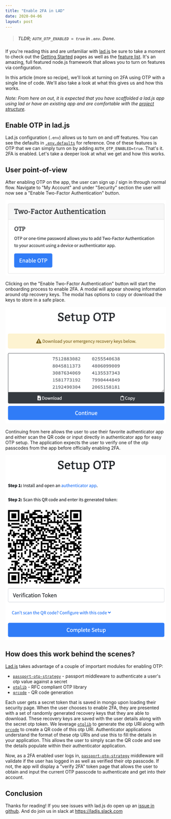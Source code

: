 ```yaml
---
title: "Enable 2FA in LAD"
date: 2020-04-06
layout: post
---
```


> ##### **TLDR; `AUTH_OTP_ENABLED = true` in `.env`. Done.**

If you're reading this and are unfamiliar with [lad.js](https://github.com/ladjs/lad) be sure to take a moment to check out the [Getting Started](https://github.com/ladjs/lad#get-started) pages as well as the [feature list](https://github.com/ladjs/lad#features). It's an amazing, full featured node.js framework that allows you to turn on features via configuration.

In this article (more so recipe), we'll look at turning on 2FA using OTP with a single line of code. We'll also take a look at what this gives us and how this works.

_Note: From here on out, it is expected that you have scaffolded a lad.js app using lad or have an existing app and are comfortable with the [project structure](https://github.com/ladjs/lad#architecture)._


## Enable OTP in lad.js

Lad.js configuration (`.env`) allows us to turn on and off features. You can see the defaults in [`.env.defaults`](https://github.com/ladjs/lad/blob/master/template/.env.defaults) for reference. One of these features is OTP that we can simply turn on by adding `AUTH_OTP_ENABLED=true`. That's it. 2FA is enabled. Let's take a deeper look at what we get and how this works.


## User point-of-view

After enabling OTP on the app, the user can sign up / sign in through normal flow. Navigate to "My Account" and under "Security" section the user will now see a "Enable Two-Factor Authentication" button.

![](../../static/ladjs-enable-otp-button.png)

Clicking on the "Enable Two-Factor Authentication" button will start the onboarding process to enable 2FA. A modal will appear showing information around otp recovery keys. The modal has options to copy or download the keys to store in a safe place.

![](../../static/ladjs-enable-otp-recovery-key.png)

Continuing from here allows the user to use their favorite authenticator app and either scan the QR code or input directly in authenticator app for easy OTP setup. The application expects the user to verify one of the otp passcodes from the app before officially enabling 2FA.

![](../../static/ladjs-enable-otp-verify.png)


## How does this work behind the scenes?

[Lad.js](https://github.com/ladjs/lad) takes advantage of a couple of important modules for enabling OTP:

* [`passport-otp-strategy`](https://github.com/ejhayes/passport-otp) - passport middleware to authenticate a user's otp value against a secret
* [`otplib`](https://github.com/yeojz/otplib) - RFC compliant OTP library
* [`qrcode`](https://github.com/soldair/node-qrcode) - QR code generation

Each user gets a secret token that is saved in mongo upon loading their security page. When the user chooses to enable 2FA, they are presented with a set of randomly generated recovery keys that they are able to download. These recovery keys are saved with the user details along with the secret otp token. We leverage [`otplib`](https://github.com/yeojz/otplib) to generate the otp URI along with [`qrcode`](https://github.com/soldair/node-qrcode) to create a QR code of this otp URI. Authenticator applications understand the format of these otp URIs and use this to fill the details in your application. This allows the user to simply scan the QR code and see the details populate within their authenticator application.

Now, as a 2FA enabled user logs in, [`passport-otp-strategy`](https://github.com/ejhayes/passport-otp) middleware will validate if the user has logged in as well as verified their otp passcode. If not, the app will display a "verify 2FA" token page that allows the user to obtain and input the current OTP passcode to authenticate and get into their account.


## Conclusion

Thanks for reading! If you see issues with lad.js do open up an [issue in github](https://github.com/ladjs/lad/issues/new). And do join us in slack at <https://ladjs.slack.com>
